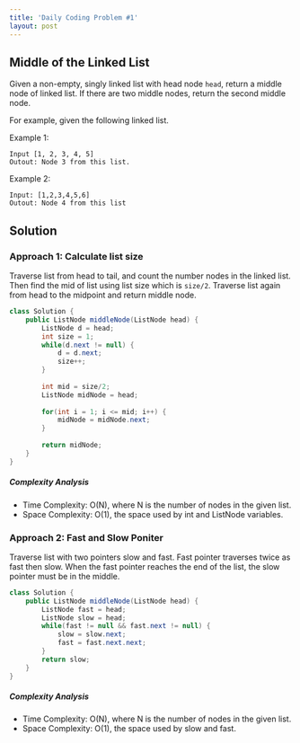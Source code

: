 ```yaml
---
title: 'Daily Coding Problem #1'
layout: post
---
```


## Middle of the Linked List
Given a non-empty, singly linked list with head node `head`, return a middle node of linked list.  If there are two middle nodes, return the second middle node.

For example, given the following linked list.

Example 1:
```
Input [1, 2, 3, 4, 5]
Outout: Node 3 from this list.
```
Example 2:
```
Input: [1,2,3,4,5,6]
Outout: Node 4 from this list
```

## Solution
### Approach 1: Calculate list size
Traverse list from head to tail, and count the number nodes in the linked list. Then find the mid of list using list size which is `size/2`. Traverse list again from head to the midpoint and return middle node.

```java
class Solution {
	public ListNode middleNode(ListNode head) {
		ListNode d = head;
		int size = 1;
		while(d.next != null) {
			d = d.next;
			size++;
		}
		
		int mid = size/2;
		ListNode midNode = head;
		
		for(int i = 1; i <= mid; i++) {
			midNode = midNode.next;
		}
		
		return midNode;
	}
}
```

##### Complexity Analysis
* Time Complexity: O(N), where N is the number of nodes in the given list.
* Space Complexity: O(1), the space used by int and ListNode variables.

### Approach 2: Fast and Slow Poniter
Traverse list with two pointers slow and fast. Fast pointer traverses twice as fast then slow. When the fast pointer reaches the end of the list, the slow pointer must be in the middle.

```java
class Solution {
	public ListNode middleNode(ListNode head) {
		ListNode fast = head;
		ListNode slow = head;
		while(fast != null && fast.next != null) {
			slow = slow.next;
			fast = fast.next.next;
		}
		return slow;
	}
}
```

##### Complexity Analysis
* Time Complexity: O(N), where N is the number of nodes in the given list.
* Space Complexity: O(1), the space used by slow and fast.